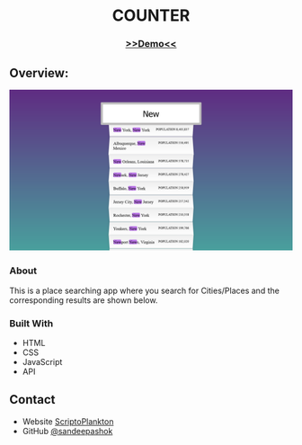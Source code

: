 <!-- Please update value in the {}  -->

<h1 align="center">COUNTER</h1>
<h3 align="center">
    <a href="https://type-ahead-app.netlify.app/">
      >>Demo<<
    </a>   
</h3>

## Overview:

![screenshot](Capture.PNG)


### About
 This is a place searching app where you search for Cities/Places and the corresponding results are shown below.

### Built With

- HTML
- CSS
- JavaScript
- API


## Contact

- Website [ScriptoPlankton](https://sandeep.netlify.app/)
- GitHub [@sandeepashok](https://github.com/sandeepashok)


